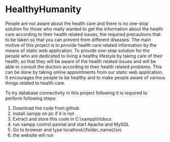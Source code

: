# HealthyHumanity
People are not aware about the health care and there is no one-stop solution for those who really wanted to get the information about the health care according to their health related issues, the required precautions that to be taken so that you can prevent from different diseases.
The main motive of this project is to provide health care related information by the means of static web application.  To provide one-stop solution for the people who are dedicated to living a healthy lifestyle by taking care of their health, so that they will be aware of the health related issues and will be able to consult the doctors according to their health related problems. This can be done by taking online appointments from our static web application. It encourages the people to be healthy and to make people aware of various things related to health care.

To try database connectivity in this project following it is required to perform following steps:
1. Download the code from github
2. Install xampp on pc if it is not
3. Extract and store this code in C:\xampp\htdocs 
4. run xampp control pannal and start Apache and MySQL 
5. Go to browser and type localhost/{folder_name}/src
6. the website will run
